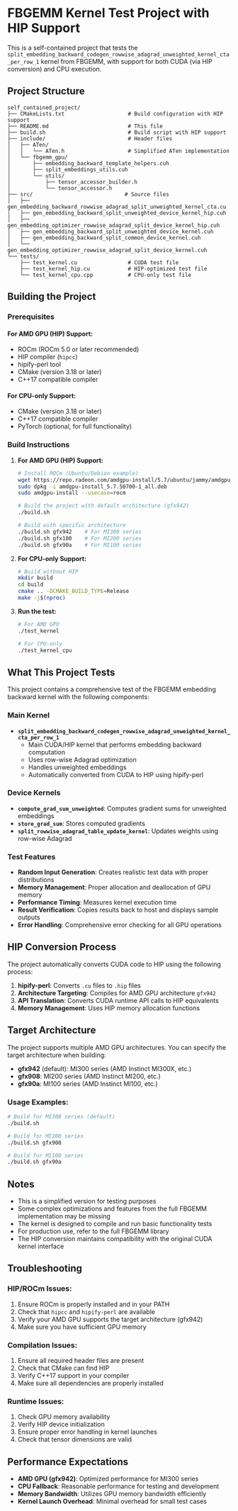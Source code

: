 # FBGEMM Kernel Test Project with HIP Support

This is a self-contained project that tests the `split_embedding_backward_codegen_rowwise_adagrad_unweighted_kernel_cta_per_row_1` kernel from FBGEMM, with support for both CUDA (via HIP conversion) and CPU execution.

## Project Structure

```
self_contained_project/
├── CMakeLists.txt                    # Build configuration with HIP support
├── README.md                         # This file
├── build.sh                          # Build script with HIP support
├── include/                          # Header files
│   ├── ATen/
│   │   └── ATen.h                    # Simplified ATen implementation
│   └── fbgemm_gpu/
│       ├── embedding_backward_template_helpers.cuh
│       ├── split_embeddings_utils.cuh
│       └── utils/
│           ├── tensor_accessor_builder.h
│           └── tensor_accessor.h
├── src/                             # Source files
│   ├── gen_embedding_backward_rowwise_adagrad_split_unweighted_kernel_cta.cu
│   ├── gen_embedding_backward_split_unweighted_device_kernel_hip.cuh
│   ├── gen_embedding_optimizer_rowwise_adagrad_split_device_kernel_hip.cuh
│   ├── gen_embedding_backward_split_unweighted_device_kernel.cuh
│   ├── gen_embedding_backward_split_common_device_kernel.cuh
│   └── gen_embedding_optimizer_rowwise_adagrad_split_device_kernel.cuh
└── tests/
    ├── test_kernel.cu                # CUDA test file
    ├── test_kernel_hip.cu            # HIP-optimized test file
    └── test_kernel_cpu.cpp           # CPU-only test file
```

## Building the Project

### Prerequisites

#### For AMD GPU (HIP) Support:
- ROCm (ROCm 5.0 or later recommended)
- HIP compiler (`hipcc`)
- hipify-perl tool
- CMake (version 3.18 or later)
- C++17 compatible compiler

#### For CPU-only Support:
- CMake (version 3.18 or later)
- C++17 compatible compiler
- PyTorch (optional, for full functionality)

### Build Instructions

1. **For AMD GPU (HIP) Support:**
   ```bash
   # Install ROCm (Ubuntu/Debian example)
   wget https://repo.radeon.com/amdgpu-install/5.7/ubuntu/jammy/amdgpu-install_5.7.50700-1_all.deb
   sudo dpkg -i amdgpu-install_5.7.50700-1_all.deb
   sudo amdgpu-install --usecase=rocm

   # Build the project with default architecture (gfx942)
   ./build.sh

   # Build with specific architecture
   ./build.sh gfx942    # For MI300 series
   ./build.sh gfx100    # For MI200 series
   ./build.sh gfx90a    # For MI100 series
   ```

2. **For CPU-only Support:**
   ```bash
   # Build without HIP
   mkdir build
   cd build
   cmake .. -DCMAKE_BUILD_TYPE=Release
   make -j$(nproc)
   ```

3. **Run the test:**
   ```bash
   # For AMD GPU
   ./test_kernel

   # For CPU-only
   ./test_kernel_cpu
   ```

## What This Project Tests

This project contains a comprehensive test of the FBGEMM embedding backward kernel with the following components:

### Main Kernel
- **`split_embedding_backward_codegen_rowwise_adagrad_unweighted_kernel_cta_per_row_1`**
  - Main CUDA/HIP kernel that performs embedding backward computation
  - Uses row-wise Adagrad optimization
  - Handles unweighted embeddings
  - Automatically converted from CUDA to HIP using hipify-perl

### Device Kernels
- **`compute_grad_sum_unweighted`**: Computes gradient sums for unweighted embeddings
- **`store_grad_sum`**: Stores computed gradients
- **`split_rowwise_adagrad_table_update_kernel`**: Updates weights using row-wise Adagrad

### Test Features
- **Random Input Generation**: Creates realistic test data with proper distributions
- **Memory Management**: Proper allocation and deallocation of GPU memory
- **Performance Timing**: Measures kernel execution time
- **Result Verification**: Copies results back to host and displays sample outputs
- **Error Handling**: Comprehensive error checking for all GPU operations

## HIP Conversion Process

The project automatically converts CUDA code to HIP using the following process:

1. **hipify-perl**: Converts `.cu` files to `.hip` files
2. **Architecture Targeting**: Compiles for AMD GPU architecture `gfx942`
3. **API Translation**: Converts CUDA runtime API calls to HIP equivalents
4. **Memory Management**: Uses HIP memory allocation functions

## Target Architecture

The project supports multiple AMD GPU architectures. You can specify the target architecture when building:

- **gfx942** (default): MI300 series (AMD Instinct MI300X, etc.)
- **gfx908**: MI200 series (AMD Instinct MI200, etc.)
- **gfx90a**: MI100 series (AMD Instinct MI100, etc.)

### Usage Examples:
```bash
# Build for MI300 series (default)
./build.sh

# Build for MI200 series
./build.sh gfx908

# Build for MI100 series
./build.sh gfx90a
```

## Notes

- This is a simplified version for testing purposes
- Some complex optimizations and features from the full FBGEMM implementation may be missing
- The kernel is designed to compile and run basic functionality tests
- For production use, refer to the full FBGEMM library
- The HIP conversion maintains compatibility with the original CUDA kernel interface

## Troubleshooting

### HIP/ROCm Issues:
1. Ensure ROCm is properly installed and in your PATH
2. Check that `hipcc` and `hipify-perl` are available
3. Verify your AMD GPU supports the target architecture (gfx942)
4. Make sure you have sufficient GPU memory

### Compilation Issues:
1. Ensure all required header files are present
2. Check that CMake can find HIP
3. Verify C++17 support in your compiler
4. Make sure all dependencies are properly installed

### Runtime Issues:
1. Check GPU memory availability
2. Verify HIP device initialization
3. Ensure proper error handling in kernel launches
4. Check that tensor dimensions are valid

## Performance Expectations

- **AMD GPU (gfx942)**: Optimized performance for MI300 series
- **CPU Fallback**: Reasonable performance for testing and development
- **Memory Bandwidth**: Utilizes GPU memory bandwidth efficiently
- **Kernel Launch Overhead**: Minimal overhead for small test cases

